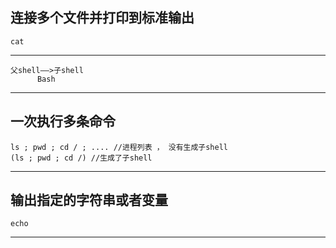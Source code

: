 ## 连接多个文件并打印到标准输出

```shell
cat
```

***

```shell
父shell——>子shell
      Bash
```

***

## 一次执行多条命令

```shell
ls ; pwd ; cd / ; .... //进程列表 ， 没有生成子shell
(ls ; pwd ; cd /) //生成了子shell
```

***

## 输出指定的字符串或者变量

```shell
echo
```

***

